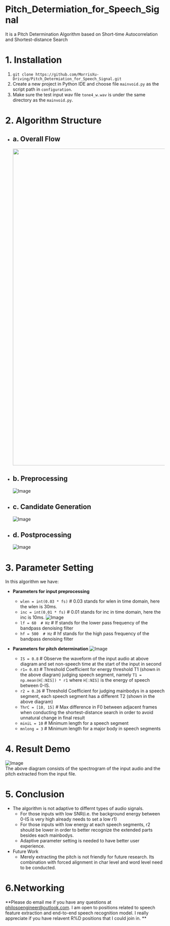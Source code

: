 # Pitch_Determiation_for_Speech_Signal
It is a Pitch Determination Algorithm based on Short-time Autocorrelation and Shortest-distance Search
# 1. Installation
1. `git clone https://github.com/MorrisXu-Driving/Pitch_Determiation_for_Speech_Signal.git`
2. Create a new project in Python IDE and choose file `mainvoid.py` as the script path in `configuration`.
3. Make sure the test input wav file `tone4_w.wav` is under the same directory as the `mainvoid.py`.

# 2. Algorithm Structure
- ## a. Overall Flow
  <div align=center><img width="550" height="1000" src="https://github.com/MorrisXu-Driving/Pitch_Determiation_for_Speech_Signal/blob/master/venv/readme_img/Structure.jpg"/>       </div>
- ## b. Preprocessing
    ![Image](https://github.com/MorrisXu-Driving/Pitch_Determiation_for_Speech_Signal/blob/master/venv/readme_img/Preprocessing.jpg)
- ## c. Candidate Generation
    ![Image](https://github.com/MorrisXu-Driving/Pitch_Determiation_for_Speech_Signal/blob/master/venv/readme_img/Candidate%20Generation.png)
- ## d. Postprocessing
    ![Image](https://github.com/MorrisXu-Driving/Pitch_Determiation_for_Speech_Signal/blob/master/venv/readme_img/PostProcessing.png)

# 3. Parameter Setting
 In this algorithm we have: 
- **Parameters for input preprocessing**
  - `wlen = int(0.03 * fs)` # 0.03 stands for wlen in time domain, here the wlen is 30ms.
  - `inc = int(0.01 * fs)`  # 0.01 stands for inc in time domain, here the inc is 10ms.
  ![Image](https://github.com/MorrisXu-Driving/Pitch_Determiation_for_Speech_Signal/blob/master/venv/readme_img/Frequency%20Response.JPG)
  - `lf = 60  # Hz`         # lf stands for the lower pass frequency of the bandpass denoising filter 
  - `hf = 500  # Hz`        # hf stands for the high pass frequency of the bandpass denoising filter
- **Parameters for pitch determination**
  ![Image](https://github.com/MorrisXu-Driving/Pitch_Determiation_for_Speech_Signal/blob/master/venv/readme_img/Endpoint_Detection.JPG)
  
  - `IS = 0.8`  # Observe the waveform of the input audio at above diagram and set non-speech time at the start of the input in second
  - `r1= 0.03`  # Threshold Coefficient for energy threshold T1 (shown in the above diagram) judging speech segment, namely `T1 = np.mean(H[:NIS]) * r1` where `H[:NIS]` is the energy of speech between 0-IS.
  - `r2 = 0.26`  # Threshold Coefficient for judging mainbodys in a speech segment, each speech segment has a different T2 (shown in the above diagram)
  - `ThrC = [10, 15]`  # Max difference in F0 between adjacent frames when conducting the shortest-distance search in order to avoid unnatural change in final result
  - `miniL = 10`  # Minimum length for a speech segment
  - `mnlong = 3`  # Minimum length for a major body in speech segments
  
 # 4. Result Demo
 ![Image](https://github.com/MorrisXu-Driving/Pitch_Determiation_for_Speech_Signal/blob/master/venv/readme_img/Pitch%20Extracated%20from%20the%20test%20file.JPG)  
 The above diagram consists of the spectrogram of the input audio and the pitch extracted from the input file.

  
 # 5. Conclusion
 - The algorithm is not adaptive to differnt types of audio signals. 
   - For those inputs with low SNR(i.e. the background energy between 0-IS is very high already needs to set a low r1)
   - For those inputs with low energy at each speech segments, r2 should be lower in order to better recognize the extended parts besides each mainbodys.
   - Adaptive parameter setting is needed to have better user experience.
 - Future Work
   - Merely extracting the pitch is not friendly for future research. Its combination with forced alignment in char level and word level need to be conducted.
 
# 6.Networking
**Please do email me if you have any questions at philosoengineer@outlook.com. I am open to positions related to speech feature extraction and end-to-end speech recognition model. I really appreciate if you have relavent R%D positions that I could join in. **

